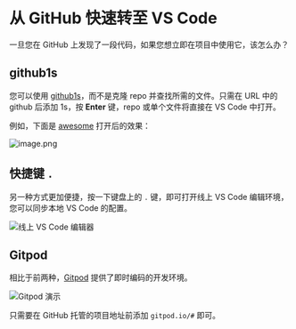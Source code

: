 # 从 GitHub 快速转至 VS Code

一旦您在 GitHub 上发现了一段代码，如果您想立即在项目中使用它，该怎么办？

## github1s

您可以使用 [github1s](https://github.com/conwnet/github1s)，而不是克隆 repo 并查找所需的文件。只需在 URL 中的 github 后添加 1s，按 **Enter** 键，repo 或单个文件将直接在 VS Code 中打开。

例如，下面是 [awesome](https://github1s.com/sindresorhus/awesome) 打开后的效果：

![image.png](https://upload-images.jianshu.io/upload_images/18281896-b6f1a8d315a4241b.png?imageMogr2/auto-orient/strip%7CimageView2/2/w/1240)

## 快捷键 `.`

另一种方式更加便捷，按一下键盘上的 `.` 键，即可打开线上 VS Code 编辑环境，您可以同步本地 VS Code 的配置。

![线上 VS Code 编辑器](https://cdn.beekka.com/blogimg/asset/202108/bg2021082509.jpg)

## Gitpod

相比于前两种，[Gitpod](https://www.gitpod.io/) 提供了即时编码的开发环境。

![Gitpod 演示](https://user-images.githubusercontent.com/22498066/135150975-23bba3a6-f099-48c5-83ed-a1a6627ff0e9.png)

只需要在 GitHub 托管的项目地址前添加 `gitpod.io/#` 即可。
